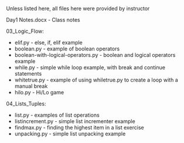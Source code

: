 Unless listed here, all files here were provided by instructor

Day1 Notes.docx - Class notes

03_Logic_Flow:
- elif.py - else, if, elif example
- boolean.py - example of boolean operators
- boolean-with-logical-operators.py - boolean and logical operators example
- while.py - simple while loop example, with break and continue statements
- whitetrue.py - example of using whiletrue.py to create a loop with a manual break
- hilo.py - Hi/Lo game

04_Lists_Tuples:
- list.py - examples of list operations
- listincrement.py - simple list incrementer example
- findmax.py - finding the highest item in a list exercise
- unpacking.py - simple list unpacking example